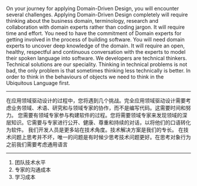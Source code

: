 On your journey for applying Domain-Driven Design, you will encounter several challenges.Applying Domain-Driven Design completely will require thinking about the business domain,terminology, research and collaboration with domain experts rather than coding jargon. It willrequire time and effort.You need to have the commitment of Domain experts for getting involved in the process of buildingsoftware. You will need domain experts to uncover deep knowledge of the domain. It will requirean open, healthy, respectful and continuous conversation with the experts to model their spokenlanguage into software.We developers are technical thinkers. Technical solutions are our speciality. Thinking in technicalproblems is not bad, the only problem is that sometimes thinking less technically is better. In orderto think in the behaviours of objects we need to think in the Ubiquitous Language first.

--- 

在应用领域驱动设计的过程中，您将遇到几个挑战。完全应用领域驱动设计需要考虑业务领域、术语、研究和与领域专家的协作，而不是编写代码。这需要时间和努力。
您需要有领域专家参与构建软件的过程。您将需要领域专家来发现领域的深层知识。它需要与专家进行公开、健康、尊重和持续的对话，以将他们的口语转化为软件。
我们开发人员是更多站在技术角度。技术解决方案是我们的专长。
在技术问题上思考并不坏，唯一的问题是有时候少思考技术问题更好。在思考对象行为之前我们需要考虑通用语言


---


1. 团队技术水平
2. 专家的沟通成本
3. 学习成本